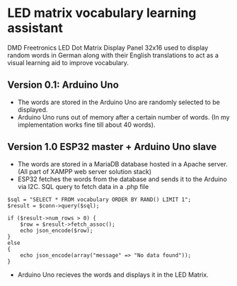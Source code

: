 # LED matrix vocabulary learning assistant
DMD Freetronics LED Dot Matrix Display Panel 32x16 used to display random words in German along with their English translations to act as a visual learning aid to improve vocabulary.

## Version 0.1: Arduino Uno
- The words are stored in the Arduino Uno are randomly selected to be displayed.
- Arduino Uno runs out of memory after a certain number of words. (In my implementation works fine till about 40 words).

## Version 1.0 ESP32 master + Arduino Uno slave
- The words are stored in a MariaDB database hosted in a Apache server. (All part of XAMPP web server solution stack)
- ESP32 fetches the words from the database and sends it to the Arduino via I2C.
	SQL query to fetch data in a .php file
```
$sql = "SELECT * FROM vocabulary ORDER BY RAND() LIMIT 1";
$result = $conn->query($sql);

if ($result->num_rows > 0) {
    $row = $result->fetch_assoc();
    echo json_encode($row);
} 
else 
{
    echo json_encode(array("message" => "No data found"));
}

```
- Arduino Uno recieves the words and displays it in the LED Matrix.
